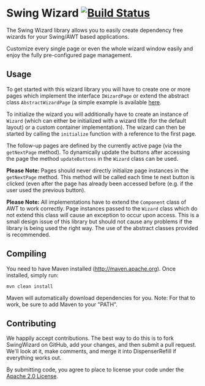 Swing Wizard [![Build Status](http://assets.evil-co.com/build/JSW-MASTER.png)](http://www.evil-co.com/ci/browse/JSW)
===============
The Swing Wizard library allows you to easily create dependency free wizards for
your Swing/AWT based applications.

Customize every single page or even the whole wizard window easily and enjoy the
fully pre-configured page management.

Usage
-----
To get started with this wizard library you will have to create one or more pages
which implement the interface `IWizardPage` or extend the abstract class `AbstractWizardPage`
(a simple example is available [here](demo/src/main/java/org/evilco/wizard/demo/page/WelcomePage.java).

To initialize the wizard you will additionally have to create an instance of `Wizard`
(which can either be initialized with a wizard title (for the default layout) or
a custom container implementation). The wizard can then be started by calling the
`initialize` function with a reference to the first page.

The follow-up pages are defined by the currently active page (via the `getNextPage` method).
To dynamically update the buttons after accessing the page the method `updateButtons`
in the `Wizard` class can be used.

__Please Note:__ Pages should never directly initialize page instances in the `getNextPage`
method. This method will be called each time te next button is clicked (even after
the page has already been accessed before (e.g. if the user used the previous button).

__Please Note:__ All implementations have to extend the `Component` class of AWT
to work correctly. Page instances passed to the `Wizard` class which do not extend
this class will cause an exception to occur upon access. This is a small design issue
of this library but should not cause any problems if the library is being used
the right way. The use of the abstract classes provided is recommended.

Compiling
---------

You need to have Maven installed (http://maven.apache.org). Once installed,
simply run:

	mvn clean install

Maven will automatically download dependencies for you. Note: For that to work,
be sure to add Maven to your "PATH".

Contributing
------------

We happily accept contributions. The best way to do this is to fork SwingWizard
on GitHub, add your changes, and then submit a pull request. We'll look at it,
make comments, and merge it into DispenserRefill if everything works out.

By submitting code, you agree to place to license your code under the
[Apache 2.0 License](LICENSE).